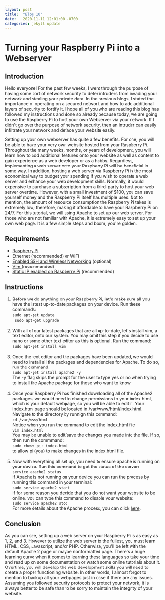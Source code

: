 ```yaml
---
layout: post
title:  "Blog 10"
date:   2020-11-11 12:01:00 -0700
categories: jekyll update
---
```

<h1><b>Turning your Raspberry Pi into a Webserver</b></h1>

<h2><b>Introduction</b></h2>
<p>Hello everyone! For the past few weeks, I went through the purpose of having some sort of network security to deter intruders from invading your network and stealing your private data. In the previous blogs, I stated the importance of operating on a secured network and how to add additional layers of security to fortify it. I hope all of you who are reading this blog has followed my instructions and done so already because today, we are going to use the Raspberry Pi to host your own Webserver via your network. If I didn't go over the purpose of network security, then an intruder can easily infiltrate your network and deface your website easily.</p>
<p> Setting up your own  webserver has quite a few benefits. For one, you will be able to have your very own website hosted from your Raspberry Pi. Throughout the many weeks, months, or years of development, you will learn how to add additional features onto your website as well as content to gain experience as a web developer or as a hobby. Regardless, implementing a web server onto your Raspberry Pi will be beneficial in some way. In addition, hosting a web server via Raspberry Pi is the most economical way to budget your spending if you wish to operate a web server and enhance your web development skills. Normally, it would expensive to purchase a subscription from a third-party to host your web server overtime. However, with a small investment of $100, you can save yourself money and the Raspberry Pi itself has multiple uses. Not to mention, the amount of resource consumption the Raspberry Pi takes is extremely low; therefore, making it affordable to have your Raspberry Pi on 24/7. For this tutorial, we will using Apache to set up our web server. For those who are not familiar with Apache, it is extremely easy to set up your own web page. It is a few simple steps and boom, you're golden.
</p>

<h2><b>Requirements</b></h2>
<ul>
    <li><a href="https://www.amazon.com/CanaKit-Raspberry-4GB-Starter-Kit/dp/B07V5JTMV9/ref=sr_1_2?dchild=1&keywords=raspberry+pi&qid=1605249098&sr=8-2">Raspberry Pi</a></li>
    <li>Ethernet (recommended) or WiFi</li>
    <li><a href="https://www.raspberrypi.org/documentation/configuration/wireless/headless.md">Enabled SSH and Wireless Networking</a> (optional)</li>
    <li><a href="https://www.linux.com/training-tutorials/vim-101-beginners-guide-vim/">Vim </a>(recommended)</li>
    <li><a href="https://pimylifeup.com/raspberry-pi-static-ip-address/">Static IP enabled on Raspberry Pi</a> (recommended)</li>
</ul>

<h2><b>Instructions</b></h2>
<ol>
    <li>Before we do anything on your Raspberry Pi, let's make sure all you have the latest up-to-date packages on your device. Run these commands:<br>
    <code>sudo apt-get update</code><br>
    <code> sudo apt-get upgrade</code></li><br>
    <li>With all of our latest packages that are all up-to-date, let's install vim, a text editor, onto our system. You may omit this step if you decide to use nano or some other text editor as this is optional. Run the command:<br>
    <code>sudo apt-get install vim</code></li><br>
    <li> Once the text editor and the packages have been updated, we would need to install all the packages and dependencies for Apache. To do so, run the command:<br>
    <code>sudo apt-get install apache2 -y</code><br>
    The -y flag skips the prompt for the user to type yes or no when trying to install the Apache package for those who want to know
    </li><br>
    <li>Once your Raspberry Pi has finished downloading all of the Apache2 packages, we would need to change permissions to your index.html, which is your default webpage, so you will be able to edit it. Your index.html page should be located in /var/www/html/index.html. Navigate to the directory by runnign this command:<br>
    <code>cd /var/www/html </code><br>
    Notice when you run the command to edit the index.html file<br>
    <code>vim index.html</code><br>
    You may be unable to edit/save the changes you made into the file. If so, then run the commmand:<br>
    <code>sudo chown pi: index.html</code><br>
    to allow pi (you) to make changes in the index.html file.</li><br>
    <li>Now with everything all set up, you need to ensure apache is running on your device. Run this command to get the status of the server:<br>
    <code>service apache2 status</code><br>
    If Apache is not running on your device you can run the process by running this command in your terminal:<br>
    <code>sudo service apache2 start</code><br>
    If for some reason you decide that you do not want your website to be online, you can type this command to disable your website:<br>
    <code>sudo service apache2 stop</code><br>
    For more details about the Apache process, you can click <a href="https://linuxize.com/post/start-stop-restart-apache/#:~:text=start%20%3A%20Starts%20the%20Apache%20service,Gracefully%20restarts%20the%20Apache%20service.">here</a>.</li>
</ol>
<h2><b>Conclusion</b></h2>
<p>As you can see, setting up a web server on your Raspberry Pi is as easy as 1, 2, and 3. However to utilize the web server to the fullest, you must learn HTML, CSS, Javascript, and/or PHP. Otherwise, you'll be left with the default Apache 2 page or maybe nonformatted page. There's a huge learning curve when it comes to learning these languages so take your time and read up on some documentation or watch some online tutorials about it. Overtime, you will develop the web development skills you will need to create a proper functioning website. In other words, I almost forgot to mention to backup all your webpages just in case if there are any issues. Assuming you followed security protocols to protect your network, it is always better to be safe than to be sorry to maintain the integrity of your website.
</p>